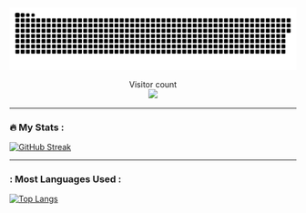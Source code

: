 <a href=#><img src="contributions.svg"></a>

<p align="center"> 
  Visitor count<br>
  <img src="https://profile-counter.glitch.me/Ammarkarim73/count.svg" />
</p>


---

### :fire: My Stats :

[![GitHub Streak](http://github-readme-streak-stats.herokuapp.com?user=Ammarkarim73&theme=highcontrast&hide_border=true&border_radius=10&date_format=M%20j%5B%2C%20Y%5D&ring=26206D&fire=584BFF&currStreakNum=584BFF&sideNums=584BFF&currStreakLabel=584BFF&sideLabels=584BFF&stroke=0B24FF&dates=FFF71A)](https://git.io/streak-stats)

---

### : Most Languages Used :

[![Top Langs](https://github-readme-stats.vercel.app/api/top-langs/?username=Ammarkarim73&layout=compact&theme=highcontrast&hide_border=true&border_radius=10&date_format=M%20j%5B%2C%20Y%5D&ring=26206D&fire=584BFF&currStreakNum=584BFF&sideNums=584BFF&currStreakLabel=584BFF&sideLabels=584BFF&stroke=0B24FF&dates=FFF71A)](https://github.com/Ammarkarim73/github-readme-stats)
